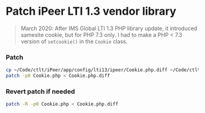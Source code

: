 # Patch iPeer LTI 1.3 vendor library

> March 2020:
> After IMS Global LTI 1.3 PHP library update, it introduced samesite cookie, but for PHP 7.3 only.
> I had to make a PHP < 7.3 version of `setcookie()` in the `Cookie` class.

### Patch

```bash
cp ~/Code/ctlt/iPeer/app/config/lti13/ipeer/Cookie.php.diff ~/Code/ctlt/iPeer/vendor/imsglobal/lti-1p3-tool/src/lti/Cookie.php.diff
patch -p0 Cookie.php < Cookie.php.diff
```

### Revert patch if needed

```bash
patch -R -p0 Cookie.php < Cookie.php.diff
```
